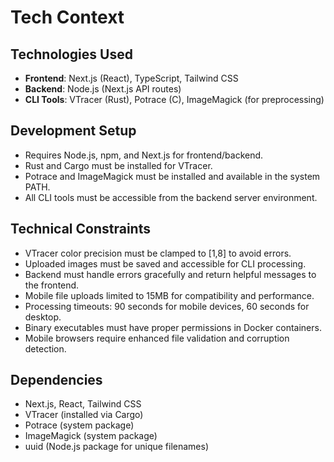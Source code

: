 # Tech Context

## Technologies Used
- **Frontend**: Next.js (React), TypeScript, Tailwind CSS
- **Backend**: Node.js (Next.js API routes)
- **CLI Tools**: VTracer (Rust), Potrace (C), ImageMagick (for preprocessing)

## Development Setup
- Requires Node.js, npm, and Next.js for frontend/backend.
- Rust and Cargo must be installed for VTracer.
- Potrace and ImageMagick must be installed and available in the system PATH.
- All CLI tools must be accessible from the backend server environment.

## Technical Constraints
- VTracer color precision must be clamped to [1,8] to avoid errors.
- Uploaded images must be saved and accessible for CLI processing.
- Backend must handle errors gracefully and return helpful messages to the frontend.
- Mobile file uploads limited to 15MB for compatibility and performance.
- Processing timeouts: 90 seconds for mobile devices, 60 seconds for desktop.
- Binary executables must have proper permissions in Docker containers.
- Mobile browsers require enhanced file validation and corruption detection.

## Dependencies
- Next.js, React, Tailwind CSS
- VTracer (installed via Cargo)
- Potrace (system package)
- ImageMagick (system package)
- uuid (Node.js package for unique filenames) 